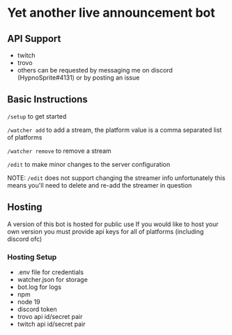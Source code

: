 # Yet another live announcement bot

## API Support
- twitch
- trovo
- others can be requested by messaging me on discord (HypnoSprite#4131) or by posting an issue

## Basic Instructions
```/setup``` to get started

```/watcher add``` to add a stream, the platform value is a comma separated list of platforms

```/watcher remove``` to remove a stream

```/edit``` to make minor changes to the server configuration

NOTE: ```/edit``` does not support changing the streamer info
  unfortunately this means you'll need to delete and re-add the streamer in question

## Hosting

A version of this bot is hosted for public use
If you would like to host your own version you must provide api keys for all of platforms (including discord ofc)


### Hosting Setup
- .env file for credentials
- watcher.json for storage
- bot.log for logs
- npm
- node 19
- discord token
- trovo api id/secret pair
- twitch api id/secret pair
